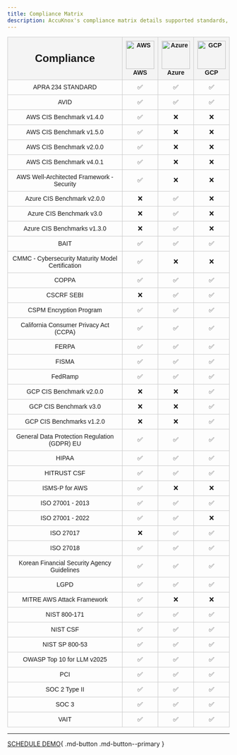 ```yaml
---
title: Compliance Matrix
description: AccuKnox's compliance matrix details supported standards, helping ensure your cloud environment meets security requirements.
---
```


<!-- ![Compliance Matrix](./compliance-matrix.png) -->

<style>
table {
  border-collapse: collapse;
  width: 100%;
  font-family: Arial, sans-serif;
  font-size: 14px;
}
th, td {
  border: 1px solid #ccc;
  text-align: center;
  padding: 8px;
}
th {
  background-color: #f4f4f4;
}
</style>
<table>
<tr>
    <th style="font-weight: bold; font-size: 24px;">Compliance</th>
    <th>
        <img src="https://uxwing.com/wp-content/themes/uxwing/download/brands-and-social-media/aws-icon.png" alt="AWS" style="height:64px;" /><br/>AWS
    </th>
    <th>
        <img src="https://cdn-icons-png.flaticon.com/512/873/873107.png" alt="Azure" style="height:64px;" /><br/>Azure
    </th>
    <th>
        <img src="https://img.icons8.com/color/600/google-cloud.png" alt="GCP" style="height:64px;" /><br/>GCP
    </th>
</tr>
<tr><td>APRA 234 STANDARD</td><td>✅</td><td>✅</td><td>✅</td></tr>
<tr><td>AVID</td><td>✅</td><td>✅</td><td>✅</td></tr>
<tr><td>AWS CIS Benchmark v1.4.0</td><td>✅</td><td>❌</td><td>❌</td></tr>
<tr><td>AWS CIS Benchmark v1.5.0</td><td>✅</td><td>❌</td><td>❌</td></tr>
<tr><td>AWS CIS Benchmark v2.0.0</td><td>✅</td><td>❌</td><td>❌</td></tr>
<tr><td>AWS CIS Benchmark v4.0.1</td><td>✅</td><td>❌</td><td>❌</td></tr>
<tr><td>AWS Well-Architected Framework - Security</td><td>✅</td><td>❌</td><td>❌</td></tr>
<tr><td>Azure CIS Benchmark v2.0.0</td><td>❌</td><td>✅</td><td>❌</td></tr>
<tr><td>Azure CIS Benchmark v3.0</td><td>❌</td><td>✅</td><td>❌</td></tr>
<tr><td>Azure CIS Benchmarks v1.3.0</td><td>❌</td><td>✅</td><td>❌</td></tr>
<tr><td>BAIT</td><td>✅</td><td>✅</td><td>✅</td></tr>
<tr><td>CMMC - Cybersecurity Maturity Model Certification</td><td>✅</td><td>❌</td><td>❌</td></tr>
<tr><td>COPPA</td><td>✅</td><td>✅</td><td>✅</td></tr>
<tr><td>CSCRF SEBI</td><td>❌</td><td>✅</td><td>✅</td></tr>
<tr><td>CSPM Encryption Program</td><td>✅</td><td>✅</td><td>✅</td></tr>
<tr><td>California Consumer Privacy Act (CCPA)</td><td>✅</td><td>✅</td><td>✅</td></tr>
<tr><td>FERPA</td><td>✅</td><td>✅</td><td>✅</td></tr>
<tr><td>FISMA</td><td>✅</td><td>✅</td><td>✅</td></tr>
<tr><td>FedRamp</td><td>✅</td><td>✅</td><td>✅</td></tr>
<tr><td>GCP CIS Benchmark v2.0.0</td><td>❌</td><td>❌</td><td>✅</td></tr>
<tr><td>GCP CIS Benchmark v3.0</td><td>❌</td><td>❌</td><td>✅</td></tr>
<tr><td>GCP CIS Benchmarks v1.2.0</td><td>❌</td><td>❌</td><td>✅</td></tr>
<tr><td>General Data Protection Regulation (GDPR) EU</td><td>✅</td><td>✅</td><td>✅</td></tr>
<tr><td>HIPAA</td><td>✅</td><td>✅</td><td>✅</td></tr>
<tr><td>HITRUST CSF</td><td>✅</td><td>✅</td><td>✅</td></tr>
<tr><td>ISMS-P for AWS</td><td>✅</td><td>❌</td><td>❌</td></tr>
<tr><td>ISO 27001 - 2013</td><td>✅</td><td>✅</td><td>✅</td></tr>
<tr><td>ISO 27001 - 2022</td><td>✅</td><td>✅</td><td>❌</td></tr>
<tr><td>ISO 27017</td><td>❌</td><td>✅</td><td>✅</td></tr>
<tr><td>ISO 27018</td><td>✅</td><td>✅</td><td>✅</td></tr>
<tr><td>Korean Financial Security Agency Guidelines</td><td>✅</td><td>✅</td><td>✅</td></tr>
<tr><td>LGPD</td><td>✅</td><td>✅</td><td>✅</td></tr>
<tr><td>MITRE AWS Attack Framework</td><td>✅</td><td>❌</td><td>❌</td></tr>
<tr><td>NIST 800-171</td><td>✅</td><td>✅</td><td>✅</td></tr>
<tr><td>NIST CSF</td><td>✅</td><td>✅</td><td>✅</td></tr>
<tr><td>NIST SP 800-53</td><td>✅</td><td>✅</td><td>✅</td></tr>
<tr><td>OWASP Top 10 for LLM v2025</td><td>✅</td><td>✅</td><td>✅</td></tr>
<tr><td>PCI</td><td>✅</td><td>✅</td><td>✅</td></tr>
<tr><td>SOC 2 Type II</td><td>✅</td><td>✅</td><td>✅</td></tr>
<tr><td>SOC 3</td><td>✅</td><td>✅</td><td>✅</td></tr>
<tr><td>VAIT</td><td>✅</td><td>✅</td><td>✅</td></tr>
</table>


- - -
[SCHEDULE DEMO](https://www.accuknox.com/contact-us){ .md-button .md-button--primary }